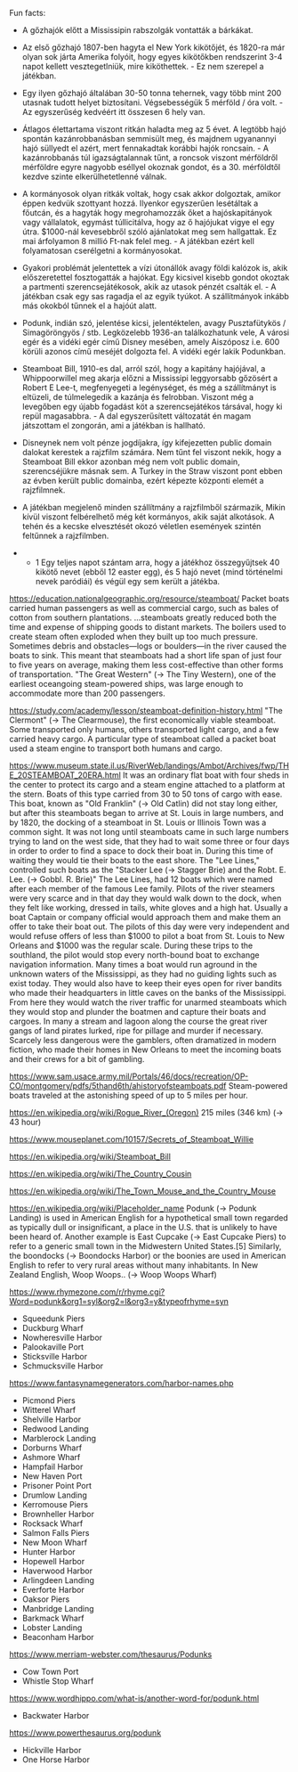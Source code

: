 Fun facts:

- A gőzhajók előtt a Mississipin rabszolgák vontatták a bárkákat.

- Az első gőzhajó 1807-ben hagyta el New York kikötőjét, és 1820-ra már olyan sok járta Amerika folyóit, hogy egyes kikötőkben rendszerint 3-4 napot kellett vesztegetlniük, mire kiköthettek. - Ez nem szerepel a játékban.

- Egy ilyen gőzhajó általában 30-50 tonna tehernek, vagy több mint 200 utasnak tudott helyet biztosítani. Végsebességük 5 mérföld / óra volt. - Az egyszerűség kedvéért itt összesen 6 hely van.

- Átlagos élettartama viszont ritkán haladta meg az 5 évet. A legtöbb hajó spontán kazánrobbanásban semmisült meg, és majdnem ugyanannyi hajó süllyedt el azért, mert fennakadtak korábbi hajók roncsain. - A kazánrobbanás túl igazságtalannak tűnt, a roncsok viszont mérföldről mérföldre egyre nagyobb eséllyel okoznak gondot, és a 30. mérföldtől kezdve szinte elkerülhetetlenné válnak.

- A kormányosok olyan ritkák voltak, hogy csak akkor dolgoztak, amikor éppen kedvük szottyant hozzá. Ilyenkor egyszerűen lesétáltak a főutcán, és a hagyták hogy megrohamozzák őket a hajóskapitányok vagy vállalatok, egymást túllicitálva, hogy az ő hajójukat vigye el egy útra. $1000-nál kevesebbről szóló ajánlatokat meg sem hallgattak. Ez mai árfolyamon 8 millió Ft-nak felel meg. - A játékban ezért kell folyamatosan cserélgetni a kormányosokat.

- Gyakori problémát jelentettek a vízi útonállók avagy földi kalózok is, akik előszeretettel fosztogatták a hajókat. Egy kicsivel kisebb gondot okoztak a partmenti szerencsejátékosok, akik az utasok pénzét csalták el. - A játékban csak egy sas ragadja el az egyik tyúkot. A szállítmányok inkább más okokból tűnnek el a hajóút alatt.

- Podunk, indián szó, jelentése kicsi, jelentéktelen, avagy Pusztafütykös / Simagöröngyös / stb. Legközelebb 1936-an találkozhatunk vele, A városi egér és a vidéki egér című Disney mesében, amely Aiszóposz i.e. 600 körüli azonos című meséjét dolgozta fel. A vidéki egér lakik Podunkban.
  
- Steamboat Bill, 1910-es dal, arról szól, hogy a kapitány hajójával, a Whippoorwillel meg akarja előzni a Mississipi leggyorsabb gőzösért a Robert E Lee-t, megfenyegeti a legénységet, és még a szállítmányt is eltüzeli, de túlmelegedik a kazánja és felrobban. Viszont még a levegőben egy újabb fogadást köt a szerencsejátékos társával, hogy ki repül magasabbra. - A dal egyszerűsített változatát én magam játszottam el zongorán, ami a játékban is hallható.

- Disneynek nem volt pénze jogdíjakra, így kifejezetten public domain dalokat kerestek a rajzfilm számára. Nem tűnt fel viszont nekik, hogy a Steamboat Bill ekkor azonban még nem volt public domain, szerencséjükre másnak sem. A Turkey in the Straw viszont pont ebben az évben került public domainba, ezért képezte központi elemét a rajzfilmnek.

- A játékban megjelenő minden szállítmány a rajzfilmből származik, Mikin kívül viszont felbérelhető még két kormányos, akik saját alkotások. A tehén és a kecske elvesztését okozó véletlen események szintén feltűnnek a rajzfilmben.

- + 1 Egy teljes napot szántam arra, hogy a játékhoz összegyűjtsek 40 kikötő nevet (ebből 12 easter egg), és 5 hajó nevet (mind történelmi nevek paródiái) és végül egy sem került a játékba.

https://education.nationalgeographic.org/resource/steamboat/
Packet boats carried human passengers as well as commercial cargo, such as bales of cotton from southern plantations. 
...steamboats greatly reduced both the time and expense of shipping goods to distant markets.
The boilers used to create steam often exploded when they built up too much pressure. Sometimes debris and obstacles—logs or boulders—in the river caused the boats to sink. This meant that steamboats had a short life span of just four to five years on average, making them less cost-effective than other forms of transportation.
"The Great Western" (-> The Tiny Western), one of the earliest oceangoing steam-powered ships, was large enough to accommodate more than 200 passengers.

https://study.com/academy/lesson/steamboat-definition-history.html
"The Clermont" (-> The Clearmouse), the first economically viable steamboat.
Some transported only humans, others transported light cargo, and a few carried heavy cargo. A particular type of steamboat called a packet boat used a steam engine to transport both humans and cargo.

https://www.museum.state.il.us/RiverWeb/landings/Ambot/Archives/fwp/THE_20STEAMBOAT_20ERA.html
It was an ordinary flat boat with four sheds in the center to protect its cargo and a steam engine attached to a platform at the stern. Boats of this type carried from 30 to 50 tons of cargo with ease.
This boat, known as "Old Franklin" (-> Old Catlin) did not stay long either, but after this steamboats began to arrive at St. Louis in large numbers, and by 1820, the docking of a steamboat in St. Louis or Illinois Town was a common sight. It was not long until steamboats came in such large numbers trying to land on the west side, that they had to wait some three or four days in order to order to find a space to dock their boat in. During this time of waiting they would tie their boats to the east shore.
The "Lee Lines," controlled such boats as the "Stacker Lee (-> Stagger Brie) and the Robt. E. Lee. (-> Gobbl. R. Brie)" The Lee Lines, had 12 boats which were named after each member of the famous Lee family.
Pilots of the river steamers were very scarce and in that day they would walk down to the dock, when they felt like working, dressed in tails, white gloves and a high hat. Usually a boat Captain or company official would approach them and make them an offer to take their boat out. The pilots of this day were very independent and would refuse offers of less than $1000 to pilot a boat from St. Louis to New Orleans and $1000 was the regular scale. During these trips to the southland, the pilot would stop every north-bound boat to exchange navigation information. Many times a boat would run aground in the unknown waters of the Mississippi, as they had no guiding lights such as exist today. They would also have to keep their eyes open for river bandits who made their headquarters in little caves on the banks of the Mississippi. From here they would watch the river traffic for unarmed steamboats which they would stop and plunder the boatmen and capture their boats and cargoes. In many a stream and lagoon along the course the great river gangs of land pirates lurked, ripe for pillage and murder if necessary. Scarcely less dangerous were the gamblers, often dramatized in modern fiction, who made their homes in New Orleans to meet the incoming boats and their crews for a bit of gambling.

https://www.sam.usace.army.mil/Portals/46/docs/recreation/OP-CO/montgomery/pdfs/5thand6th/ahistoryofsteamboats.pdf
Steam-powered boats traveled at the astonishing speed of up to 5 miles per hour.

https://en.wikipedia.org/wiki/Rogue_River_(Oregon)
215 miles (346 km) (-> 43 hour)

https://www.mouseplanet.com/10157/Secrets_of_Steamboat_Willie

https://en.wikipedia.org/wiki/Steamboat_Bill

https://en.wikipedia.org/wiki/The_Country_Cousin

https://en.wikipedia.org/wiki/The_Town_Mouse_and_the_Country_Mouse

https://en.wikipedia.org/wiki/Placeholder_name
Podunk (-> Podunk Landing) is used in American English for a hypothetical small town regarded as typically dull or insignificant, a place in the U.S. that is unlikely to have been heard of. Another example is East Cupcake (-> East Cupcake Piers) to refer to a generic small town in the Midwestern United States.[5]
Similarly, the boondocks (-> Boondocks Harbor) or the boonies are used in American English to refer to very rural areas without many inhabitants.
In New Zealand English, Woop Woops.. (-> Woop Woops Wharf)

https://www.rhymezone.com/r/rhyme.cgi?Word=podunk&org1=syl&org2=l&org3=y&typeofrhyme=syn
- Squeedunk Piers
- Duckburg Wharf
- Nowheresville Harbor
- Palookaville Port
- Sticksville Harbor
- Schmucksville Harbor

https://www.fantasynamegenerators.com/harbor-names.php
- Picmond Piers
- Witterel Wharf
- Shelville Harbor
- Redwood Landing
- Marblerock Landing
- Dorburns Wharf
- Ashmore Wharf
- Hampfail Harbor
- New Haven Port
- Prisoner Point Port
- Drumlow Landing
- Kerromouse Piers
- Brownheller Harbor
- Rocksack Wharf
- Salmon Falls Piers
- New Moon Wharf
- Hunter Harbor
- Hopewell Harbor
- Haverwood Harbor
- Arlingdeen Landing
- Everforte Harbor
- Oaksor Piers
- Manbridge Landing
- Barkmack Wharf
- Lobster Landing
- Beaconham Harbor

https://www.merriam-webster.com/thesaurus/Podunks
- Cow Town Port
- Whistle Stop Wharf

https://www.wordhippo.com/what-is/another-word-for/podunk.html
- Backwater Harbor

https://www.powerthesaurus.org/podunk
- Hickville Harbor
- One Horse Harbor

